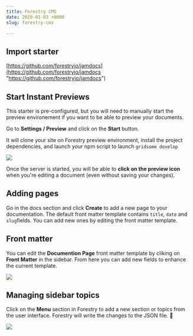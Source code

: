```yaml
---
title: Forestry CMS
date: 2020-01-03 +0000
slug: forestry-cms

---
```

## Import starter

[https://github.com/forestryio/jamdocs](https://github.com/forestryio/jamdocs "https://github.com/forestryio/jamdocs")

## Start Instant Previews

This starter is pre-configured, but you will need to manually start the preview environement if you want to be able to preview your documents.

Go to **Settings / Preview** and click on the **Start** button.

It will clone your site on Forestry preview environment, install the project dependencies, and launch your npm script to launch `gridsome develop`

![](/forestry-instant-previews.png)

Once the server is started, you will be able to **click on the preview icon** when you're editing a document (even without saving your changes).

## Adding pages

Go in the docs section and click **Create** to add a new page to your documentation. The default front matter template contains `title`, `date` and `slug`fields. You can add new ones by editing the front matter template.

## Front matter

You can edit the **Documention Page** front matter template by cliking on **Front Matter** in the sidebar. From here you can add new fields to enhance the current template.

![](/forestry-front-matter-template.png)

## Managing sidebar topics

Click on the **Menu** section in Forestry to add a new section or topics from the user interface. Forestry will write the changes to the JSON file. 🎉 

![](/forestry-sidebar-settings.png)
